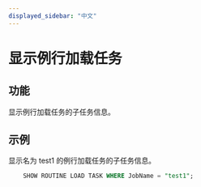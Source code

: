 ```yaml
---
displayed_sidebar: "中文"
---
```


# 显示例行加载任务

## 功能

显示例行加载任务的子任务信息。

## 示例

显示名为 test1 的例行加载任务的子任务信息。

```sql
    SHOW ROUTINE LOAD TASK WHERE JobName = "test1";  
```